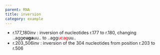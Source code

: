 ```yaml
---
parent: RNA
title: inversion
category: example
---
```


*	r.177_180inv
	: inversion of nucleotides r.177 to r.180, changing ..agg**cuga**uu.. to ..agg<font color="red">ucag</font>uu..
*	r.203_506inv
	: inversion of the 304 nucleotides from position r.203 to r.506
